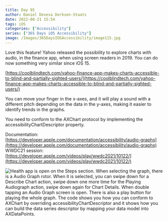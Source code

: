 ```yaml
---
title: Day 95
author: Daniel Devesa Derksen-Staats
date: 2022-08-21 15:54
tags: iOS
categories: ["Accessibility"]
series: ["365 Days iOS Accessibility"]
image: /Images/365DaysIOSAccessibility/image115.jpg
---
```


Love this feature! Yahoo released the possibility to explore charts with audio, in the finance app, when using screen readers in 2019. You can do now something very similar since iOS 15. 

[https://coolblindtech.com/yahoo-finance-app-makes-charts-accessible-to-blind-and-partially-sighted-users/](https://coolblindtech.com/yahoo-finance-app-makes-charts-accessible-to-blind-and-partially-sighted-users/) 

You can move your finger in the x-axes, and it will play a sound with a different pitch depending on the data in the y-axes, making it easier to identify trends in the graphs.

You need to conform to the AXChart protocol by implementing the accessibilityChartDescriptor property.

Documentation: [https://developer.apple.com/documentation/accessibility/audio-graphs](https://developer.apple.com/documentation/accessibility/audio-graphs)
WWDC21 session: [https://developer.apple.com/videos/play/wwdc2021/10122/](https://developer.apple.com/videos/play/wwdc2021/10122/)

![Health app is open on the Steps section. When selecting the graph, there is a Audio Graph rotor. When it is selected, you can swipe down for a Describe Chart action, swipe down one more time for the Playing Audiograph action, swipe down again for Chart Details. When double tapping an Audio Graph screen is open. There is also a play button for playing the whole graph. The code shows you how you can conform to AXChart by overriding accessibilityChartDescriptor and it shows how you can build the data series descriptor by mapping your data model into AXDataPoints.](/Images/365DaysIOSAccessibility/image115.jpg)





